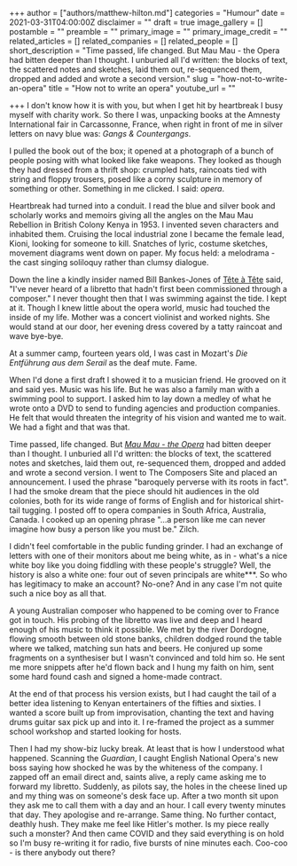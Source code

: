 +++
author = ["authors/matthew-hilton.md"]
categories = "Humour"
date = 2021-03-31T04:00:00Z
disclaimer = ""
draft = true
image_gallery = []
postamble = ""
preamble = ""
primary_image = ""
primary_image_credit = ""
related_articles = []
related_companies = []
related_people = []
short_description = "Time passed, life changed. But Mau Mau - the Opera had bitten deeper than I thought. I unburied all I'd written: the blocks of text, the scattered notes and sketches, laid them out, re-sequenced them, dropped and added and wrote a second version."
slug = "how-not-to-write-an-opera"
title = "How not to write an opera"
youtube_url = ""

+++
I don't know how it is with you, but when I get hit by heartbreak I busy myself with charity work. So there I was, unpacking books at the Amnesty International fair in Carcassonne, France, when right in front of me in silver letters on navy blue was: _Gangs & Countergangs_.

I pulled the book out of the box; it opened at a photograph of a bunch of people posing with what looked like fake weapons. They looked as though they had dressed from a thrift shop: crumpled hats, raincoats tied with string and floppy trousers, posed like a corny sculpture in memory of something or other. Something in me clicked. I said: _opera_.

Heartbreak had turned into a conduit. I read the blue and silver book and scholarly works and memoirs giving all the angles on the Mau Mau Rebellion in British Colony Kenya in 1953. I invented seven characters and inhabited them. Cruising the local industrial zone I became the female lead, Kioni, looking for someone to kill. Snatches of lyric, costume sketches, movement diagrams went down on paper. My focus held: a melodrama - the cast singing soliloquy rather than clumsy dialogue.

Down the line a kindly insider named Bill Bankes-Jones of [Tête à Tête](https://www.tete-a-tete.org.uk/about-us/) said, "I've never heard of a libretto that hadn't first been commissioned through a composer." I never thought then that I was swimming against the tide. I kept at it. Though I knew little about the opera world, music had touched the inside of my life. Mother was a concert violinist and worked nights. She would stand at our door, her evening dress covered by a tatty raincoat and wave bye-bye.

At a summer camp, fourteen years old, I was cast in Mozart's _Die Entführung aus dem Serail_ as the deaf mute. Fame.

When I'd done a first draft I showed it to a musician friend. He grooved on it and said yes. Music was his life. But he was also a family man with a swimming pool to support. I asked him to lay down a medley of what he wrote onto a DVD to send to funding agencies and production companies. He felt that would threaten the integrity of his vision and wanted me to wait. We had a fight and that was that.

Time passed, life changed. But [_Mau Mau - the Opera_](http://apwb.org/content/mau-mau-opera-complete-libretto) had bitten deeper than I thought. I unburied all I'd written: the blocks of text, the scattered notes and sketches, laid them out, re-sequenced them, dropped and added and wrote a second version. I went to The Composers Site and placed an announcement. I used the phrase "baroquely perverse with its roots in fact". I had the smoke dream that the piece should hit audiences in the old colonies, both for its wide range of forms of English and for historical shirt-tail tugging. I posted off to opera companies in South Africa, Australia, Canada. I cooked up an opening phrase "…a person like me can never imagine how busy a person like you must be."  Zilch.

I didn't feel comfortable in the public funding grinder. I had an exchange of letters with one of their monitors about me being white, as in -  what's a nice white boy like you doing fiddling with these people's struggle? Well, the history is also a white one: four out of seven principals are white***. So who has legitimacy to make an account? No-one? And in any case I'm not quite such a nice boy as all that.

A young Australian composer who happened to be coming over to France got in touch. His probing of the libretto was live and deep and I heard enough of his music to think it possible. We met by the river Dordogne, flowing smooth between old stone banks, children dodged round the table where we talked, matching sun hats and beers. He conjured up some fragments on a synthesiser but I wasn't convinced and told him so. He sent me more snippets after he'd flown back and I hung my faith on him, sent some hard found cash and signed a home-made contract.

At the end of that process his version exists, but I had caught the tail of a better idea listening to Kenyan entertainers of the fifties and sixties. I wanted a score built up from improvisation, chanting the text and having drums guitar sax pick up and into it. I re-framed the project as a summer school workshop and started looking for hosts.

Then I had my show-biz lucky break. At least that is how I understood what happened. Scanning the _Guardian_, I caught English National Opera's new boss saying how shocked he was by the whiteness of the company. I zapped off an email direct and, saints alive, a reply came asking me to forward my libretto. Suddenly, as pilots say, the holes in the cheese lined up and my thing was on someone's desk face up. After a two month sit upon they ask me to call them with a day and an hour. I call every twenty minutes that day. They apologise and re-arrange. Same thing. No further contact, deathly hush. They make me feel like Hitler's mother. Is my piece really such a monster? And then came COVID and they said everything is on hold so I'm busy re-writing it for radio, five bursts of nine minutes each. Coo-coo - is there anybody out there?